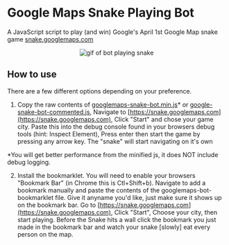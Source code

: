 # Google Maps Snake Playing Bot

A JavaScript script to play (and win) Google's April 1st Google Map snake game [snake.googlemaps.com](https://snake.googlemaps.com)

<p align="center">
  <img src="images/googlemaps-snake-bot-demo.gif" alt="gif of bot playing snake" />
</p>

## How to use

There are a few different options depending on your preference.

1. Copy the raw contents of [googlemaps-snake-bot.min.js](/googlemaps-snake-bot.min.js&raw=true)\* or [google-snake-bot-commented.js](/googlemaps-snake-bot-commented.js?raw=true), Navigate to [https://snake.googlemaps.com](https://snake.googlemaps.com), Click "Start" and chose your game city. Paste this into the debug console found in your browsers debug tools (hint: Inspect Element), Press enter then start the game by pressing any arrow key. The "snake" will start navigating on it's own

\*You will get better performance from the minified js, it does NOT include debug logging.

2. Install the bookmarklet. You will need to enable your browsers "Bookmark Bar" (in Chrome this is Ctl+Shift+b). Navigate to add a bookmark manually and paste the contents of the googlemaps-bot-bookmarklet file. Give it anyname you'd like, just make sure it shows up on the bookmark bar. Go to [https://snake.googlemaps.com](https://snake.googlemaps.com), Click "Start", Choose your city, then start playing. Before the Snake hits a wall click the bookmark you just made in the bookmark bar and watch your snake [slowly] eat every person on the map.
